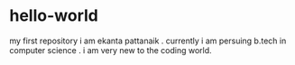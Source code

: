 # hello-world
my first repository
i am ekanta pattanaik . 
currently i am persuing b.tech in computer science . 
i am very new to the coding world. 
